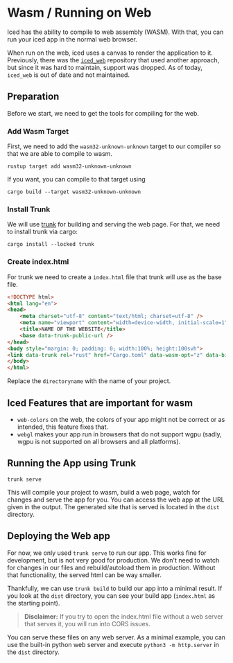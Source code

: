 # Wasm / Running on Web
Iced has the ability to compile to web assembly (WASM). 
With that, you can run your iced app in the normal web browser.

When run on the web, iced uses a canvas to render the application to it.
Previously, there was the [`iced_web`](https://github.com/iced-rs/iced_web) repository that used another approach, but since it was hard to maintain, support was dropped. As of today, `iced_web` is out of date and not maintained.

## Preparation
Before we start, we need to get the tools for compiling for the web.

### Add Wasm Target
First, we need to add the `wasm32-unknown-unknown` target to our compiler so that we are able to compile to wasm.
```
rustup target add wasm32-unknown-unknown
```
If you want, you can compile to that target using
```
cargo build --target wasm32-unknown-unknown
```

### Install Trunk
We will use [trunk](https://trunkrs.dev/) for building and serving the web page. 
For that, we need to install trunk via cargo:
```
cargo install --locked trunk
```

### Create index.html
For trunk we need to create a `index.html` file that trunk will use as the base file.
```html
<!DOCTYPE html>
<html lang="en">
<head>
    <meta charset="utf-8" content="text/html; charset=utf-8" />
    <meta name="viewport" content="width=device-width, initial-scale=1" />
    <title>NAME OF THE WEBSITE</title>
    <base data-trunk-public-url />
</head>
<body style="margin: 0; padding: 0; width:100%; height:100svh">
<link data-trunk rel="rust" href="Cargo.toml" data-wasm-opt="z" data-bin="directoryname" />
</body>
</html>
```
Replace the `directoryname` with the name of your project.

## Iced Features that are important for wasm
- `web-colors` on  the web, the colors of your app might not be correct or as intended, this feature fixes that.
- `webgl` makes your app run in browsers that do not support wgpu (sadly, wgpu is not supported on all browsers and all platforms).

## Running the App using Trunk
```
trunk serve
```
This will compile your project to wasm, build a web page, watch for changes and serve the app for you. You can access the web app at the URL given in the output.
The generated site that is served is located in the `dist` directory.

## Deploying the Web app
For now, we only used `trunk serve` to run our app. 
This works fine for development, but is not very good for production.
We don't need to watch for changes in our files and rebuild/autoload them in production. Without that functionality, the served html can be way smaller.

Thankfully, we can use `trunk build` to build our app into a minimal result. 
If you look at the `dist` directory, you can see your build app (`index.html` as the starting point).
> **Disclaimer:** If you try to open the index.html file without a web server that serves it, you will run into CORS issues.

You can serve these files on any web server. 
As a minimal example, you can use the built-in python web server and execute `python3 -m http.server` in the `dist` directory.

